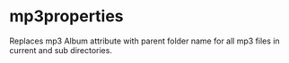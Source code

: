 mp3properties
=============

Replaces mp3 Album attribute with parent folder name for all mp3 files in current and sub directories.
